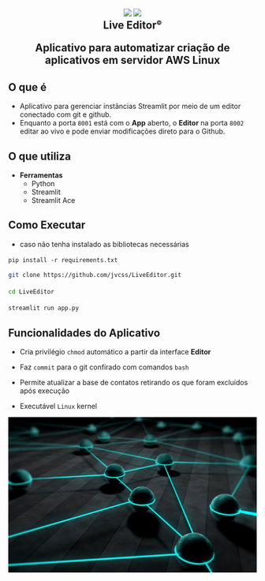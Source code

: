 
<h2 align="center">
  <img src="https://img.icons8.com/fluency/2x/edit-text-file.png"/>
  <img src="https://img.icons8.com/fluency/2x/bot.png"/>
  <br/>
  <b>Live Editor<sup style="font-size:12px;">©</sup></b>
  <p>Aplicativo para automatizar criação de aplicativos em servidor AWS Linux</p>
</h2>

## O que é

- Aplicativo para gerenciar instâncias Streamlit por meio de um editor conectado com git e github. 
- Enquanto a porta `8001` está com o **App** aberto, o **Editor** na porta `8002` editar ao vivo e pode enviar modificações direto para o Github.

## O que utiliza

- **Ferramentas**
  - Python
  - Streamlit
  - Streamlit Ace

## Como Executar

- caso não tenha instalado as bibliotecas necessárias

`pip install -r requirements.txt`

```bash
git clone https://github.com/jvcss/LiveEditor.git

cd LiveEditor

streamlit run app.py
```

## Funcionalidades do Aplicativo

- Cria privilégio `chmod` automático a partir da interface **Editor**

- Faz `commit` para o git confirado com comandos `bash`

- Permite atualizar a base de contatos retirando os que foram excluídos após execução

- Executável `Linux` kernel

![Whatspper](images/info_editor_live_automation.jpg)
